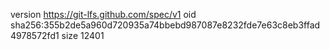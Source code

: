 version https://git-lfs.github.com/spec/v1
oid sha256:355b2de5a960d720935a74bbebd987087e8232fde7e63c8eb3ffad4978572fd1
size 12401
